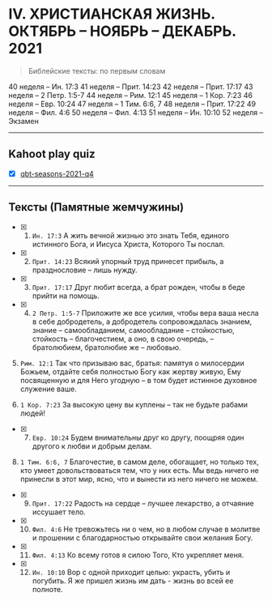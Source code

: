 # IV. ХРИСТИАНСКАЯ ЖИЗНЬ. ОКТЯБРЬ – НОЯБРЬ – ДЕКАБРЬ. 2021

> Библейские тексты: по первым словам

40 неделя – Ин. 17:3
41 неделя – Прит. 14:23
42 неделя – Прит. 17:17
43 неделя – 2 Петр. 1:5-7
44 неделя – Рим. 12:1
45 неделя – 1 Кор. 7:23
46 неделя – Евр. 10:24
47 неделя – 1 Тим. 6:6, 7
48 неделя – Прит. 17:22
49 неделя – Фил. 4:6
50 неделя – Фил. 4:13
51 неделя – Ин. 10:10
52 неделя – Экзамен

---

## Kahoot play quiz

- [x] [qbt-seasons-2021-q4](https://create.kahoot.it/share/qbt-seasons-2021-q4/1cbc86df-cb87-4e59-a7e3-0b3ff54918f9)

---

## Тексты (Памятные жемчужины)

- [x] 1. `Ин. 17:3` А жить вечной жизнью это знать Тебя, единого истинного Бога, и Иисуса Христа, Которого Ты послал.

- [x] 2. `Прит. 14:23` Всякий упорный труд принесет прибыль, а празднословие – лишь нужду.

- [x] 3. `Прит. 17:17` Друг любит всегда, а брат рожден, чтобы в беде прийти на помощь.

- [x] 4. `2 Петр. 1:5-7` Приложите же все усилия, чтобы вера ваша несла в себе добродетель, а добродетель сопровождалась знанием, знание – самообладанием, самообладание – стойкостью, стойкость – благочестием, а оно, в свою очередь, – братолюбием, братолюбие же – любовью.

5. `Рим. 12:1` Так что призываю вас, братья: памятуя о милосердии Божьем, отдайте себя полностью Богу как жертву живую, Ему посвященную и для Него угодную – в том будет истинное духовное служение ваше.

6. `1 Кор. 7:23` За высокую цену вы куплены – так не будьте рабами людей!

- [x] 7. `Евр. 10:24` Будем внимательны друг ко другу, поощряя один другого к любви и добрым делам.

8. `1 Тим. 6:6, 7` Благочестие, в самом деле, обогащает, но только тех, кто умеет довольствоваться тем, что у них есть. Мы ведь ничего не принесли в этот мир, ясно, что и вынести из него ничего не можем.

- [x] 9. `Прит. 17:22` Радость на сердце – лучшее лекарство, а отчаяние иссушает тело.

- [x] 10. `Фил. 4:6` Не тревожьтесь ни о чем, но в любом случае в молитве и прошении с благодарностью открывайте свои желания Богу.

- [x] 11. `Фил. 4:13` Ко всему готов я силою Того, Кто укрепляет меня.

- [x] 12. `Ин. 10:10` Вор с одной приходит целью: украсть, убить и погубить. Я же пришел жизнь им дать - жизнь во всей ее полноте.
